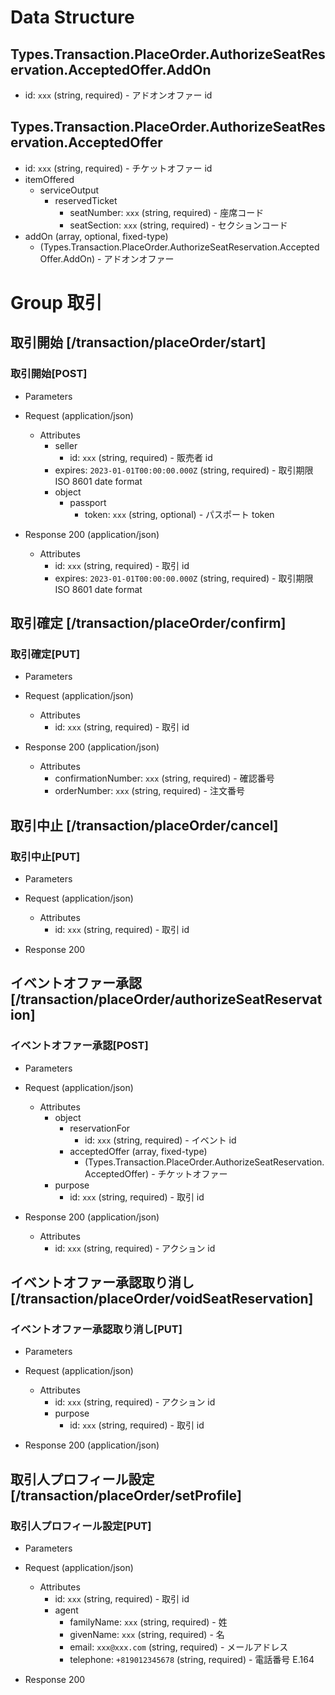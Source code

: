 # Data Structure

## Types.Transaction.PlaceOrder.AuthorizeSeatReservation.AcceptedOffer.AddOn

-   id: `xxx` (string, required) - アドオンオファー id

## Types.Transaction.PlaceOrder.AuthorizeSeatReservation.AcceptedOffer

-   id: `xxx` (string, required) - チケットオファー id
-   itemOffered
    -   serviceOutput
        -   reservedTicket
            -   seatNumber: `xxx` (string, required) - 座席コード
            -   seatSection: `xxx` (string, required) - セクションコード
-   addOn (array, optional, fixed-type)
    -   (Types.Transaction.PlaceOrder.AuthorizeSeatReservation.AcceptedOffer.AddOn) - アドオンオファー

# Group 取引

## 取引開始 [/transaction/placeOrder/start]

### 取引開始[POST]

-   Parameters

-   Request (application/json)

    -   Attributes
        -   seller
            -   id: `xxx` (string, required) - 販売者 id
        -   expires: `2023-01-01T00:00:00.000Z` (string, required) - 取引期限 ISO 8601 date format
        -   object
            -   passport
                -   token: `xxx` (string, optional) - パスポート token

-   Response 200 (application/json)

    -   Attributes
        -   id: `xxx` (string, required) - 取引 id
        -   expires: `2023-01-01T00:00:00.000Z` (string, required) - 取引期限 ISO 8601 date format

<!-- include(../../../response/400.md) -->

## 取引確定 [/transaction/placeOrder/confirm]

### 取引確定[PUT]

<!-- メールテンプレート変数

| variable                 | description |
| :----------------------- | :---------- |
| order.confirmationNumber | 確認番号    |
| order.orderNumber        | 注文番号    | -->

-   Parameters

-   Request (application/json)

    -   Attributes
        -   id: `xxx` (string, required) - 取引 id

-   Response 200 (application/json)

    -   Attributes
        -   confirmationNumber: `xxx` (string, required) - 確認番号
        -   orderNumber: `xxx` (string, required) - 注文番号

<!-- include(../../../response/400.md) -->

## 取引中止 [/transaction/placeOrder/cancel]

### 取引中止[PUT]

-   Parameters

-   Request (application/json)

    -   Attributes
        -   id: `xxx` (string, required) - 取引 id

-   Response 200

## イベントオファー承認 [/transaction/placeOrder/authorizeSeatReservation]

### イベントオファー承認[POST]

-   Parameters

-   Request (application/json)

    -   Attributes
        -   object
            -   reservationFor
                -   id: `xxx` (string, required) - イベント id
            -   acceptedOffer (array, fixed-type)
                -   (Types.Transaction.PlaceOrder.AuthorizeSeatReservation.AcceptedOffer) - チケットオファー
        -   purpose
            -   id: `xxx` (string, required) - 取引 id

-   Response 200 (application/json)

    -   Attributes
        -   id: `xxx` (string, required) - アクション id

<!-- include(../../../response/400.md) -->

## イベントオファー承認取り消し [/transaction/placeOrder/voidSeatReservation]

### イベントオファー承認取り消し[PUT]

-   Parameters

-   Request (application/json)

    -   Attributes
        -   id: `xxx` (string, required) - アクション id
        -   purpose
            -   id: `xxx` (string, required) - 取引 id

-   Response 200 (application/json)

<!-- include(../../../response/400.md) -->

## 取引人プロフィール設定 [/transaction/placeOrder/setProfile]

### 取引人プロフィール設定[PUT]

-   Parameters

-   Request (application/json)

    -   Attributes
        -   id: `xxx` (string, required) - 取引 id
        -   agent
            -   familyName: `xxx` (string, required) - 姓
            -   givenName: `xxx` (string, required) - 名
            -   email: `xxx@xxx.com` (string, required) - メールアドレス
            -   telephone: `+819012345678` (string, required) - 電話番号 E.164

-   Response 200

<!-- include(../../../response/400.md) -->
